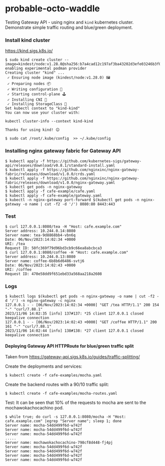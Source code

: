 # probable-octo-waddle

Testing Gateway API - using nginx and `kind` kubernetes cluster. Demonstrate simple traffic routing and blue/green deployment.

###  Install kind cluster
https://kind.sigs.k8s.io/
```
$ sudo kind create cluster --image=kindest/node:v1.28.0@sha256:b7a4cad12c197af3ba43202d3efe03246b3f0793f162afb40a33c923952d5b31
enabling experimental podman provider
Creating cluster "kind" ...
 ✓ Ensuring node image (kindest/node:v1.28.0) 🖼 
 ✓ Preparing nodes 📦  
 ✓ Writing configuration 📜 
 ✓ Starting control-plane 🕹️ 
 ✓ Installing CNI 🔌 
 ✓ Installing StorageClass 💾 
Set kubectl context to "kind-kind"
You can now use your cluster with:

kubectl cluster-info --context kind-kind

Thanks for using kind! 😊

$ sudo cat /root/.kube/config  >> ~/.kube/config 

```
### Installing nginx gateway fabric for Gateway API
```
$ kubectl apply -f https://github.com/kubernetes-sigs/gateway-api/releases/download/v0.8.1/standard-install.yaml
$ kubectl apply -f https://github.com/nginxinc/nginx-gateway-fabric/releases/download/v1.0.0/crds.yaml
$ kubectl apply -f https://github.com/nginxinc/nginx-gateway-fabric/releases/download/v1.0.0/nginx-gateway.yaml
$ kubectl get pods -n nginx-gateway
$ kubectl apply -f cafe-example/cafe.yaml
$ kubectl apply -f cafe-example/gateway.yaml
$ kubectl -n nginx-gateway port-forward $(kubectl get pods -n nginx-gateway -o name | cut -f2 -d '/') 8080:80 8443:443
```

### Test
```
$ curl 127.0.0.1:8080/tea -H "Host: cafe.example.com" 
Server address: 10.244.0.14:8080
Server name: tea-9d8868bb4-vbn6q
Date: 06/Nov/2023:14:02:34 +0000
URI: /tea
Request ID: 50fc369f79d96bd3cb9c66ea8abcbca3
$ curl 127.0.0.1:8080/coffee -H "Host: cafe.example.com" 
Server address: 10.244.0.13:8080
Server name: coffee-6b8b6d6486-svtj6
Date: 06/Nov/2023:14:02:43 +0000
URI: /coffee
Request ID: 470e58dd9f651ebd33a568aa218a2608
```
### Logs
```
$ kubectl logs $(kubectl get pods -n nginx-gateway -o name | cut -f2 -d '/') -n nginx-gateway -c nginx
127.0.0.1 - - [06/Nov/2023:14:02:34 +0000] "GET /tea HTTP/1.1" 200 154 "-" "curl/7.88.1"
2023/11/06 14:02:35 [info] 137#137: *25 client 127.0.0.1 closed keepalive connection
127.0.0.1 - - [06/Nov/2023:14:02:43 +0000] "GET /coffee HTTP/1.1" 200 161 "-" "curl/7.88.1"
2023/11/06 14:02:44 [info] 138#138: *27 client 127.0.0.1 closed keepalive connection
```

#### Deploying Gateway API  HTTPRoute for blue/green traffic split
Taken from https://gateway-api.sigs.k8s.io/guides/traffic-splitting/

Create the deployments and services:
```
$ kubectl create -f cafe-examples/mocha.yaml
```

Create the backend routes with a 90/10 traffic split:
```
$ kubectl create -f cafe-examples/mocha-routes.yaml
```
Test:
It can be seen that 10% of the requests to mocha are sent to the mochawokachocachino pod.
```
$ while true; do curl -s 127.0.0.1:8080/mocha -H "Host: cafe.example.com" |egrep "Server name"; sleep 1; done
Server name: mocha-54dd499f6d-w742f
Server name: mocha-54dd499f6d-w742f
Server name: mocha-54dd499f6d-w742f
.....
Server name: mochawokachocachino-798cf8d448-fj4pj
Server name: mocha-54dd499f6d-w742f
Server name: mocha-54dd499f6d-w742f
Server name: mocha-54dd499f6d-w742f
Server name: mocha-54dd499f6d-w742f
```
